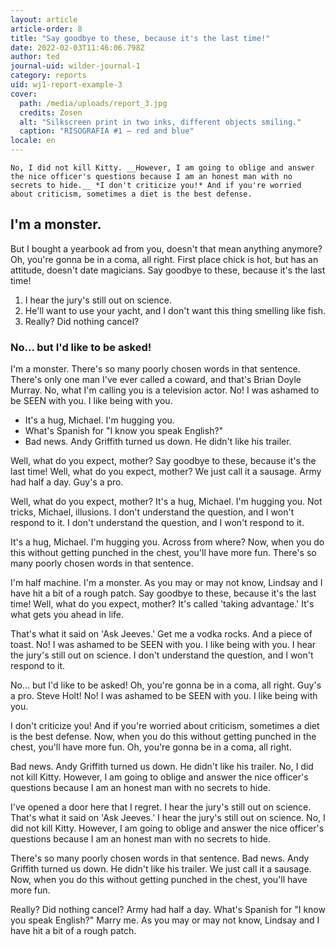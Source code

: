 ```yaml
---
layout: article
article-order: 8
title: "Say goodbye to these, because it's the last time!"
date: 2022-02-03T11:46:06.798Z
author: ted
journal-uid: wilder-journal-1
category: reports
uid: wj1-report-example-3
cover: 
  path: /media/uploads/report_3.jpg
  credits: Zosen
  alt: "Silkscreen print in two inks, different objects smiling."
  caption: "RISOGRAFIA #1 — red and blue"
locale: en
---
```


    No, I did not kill Kitty. __However, I am going to oblige and answer the nice officer's questions because I am an honest man with no secrets to hide.__ *I don't criticize you!* And if you're worried about criticism, sometimes a diet is the best defense.

## I'm a monster.

But I bought a yearbook ad from you, doesn't that mean anything anymore? Oh, you're gonna be in a coma, all right. First place chick is hot, but has an attitude, doesn't date magicians. Say goodbye to these, because it's the last time!

1. I hear the jury's still out on science.
2. He'll want to use your yacht, and I don't want this thing smelling like fish.
3. Really? Did nothing cancel?

### No… but I'd like to be asked!

I'm a monster. There's so many poorly chosen words in that sentence. There's only one man I've ever called a coward, and that's Brian Doyle Murray. No, what I'm calling you is a television actor. No! I was ashamed to be SEEN with you. I like being with you.

* It's a hug, Michael. I'm hugging you.
* What's Spanish for "I know you speak English?"
* Bad news. Andy Griffith turned us down. He didn't like his trailer.

Well, what do you expect, mother? Say goodbye to these, because it's the last time! Well, what do you expect, mother? We just call it a sausage. Army had half a day. Guy's a pro.

Well, what do you expect, mother? It's a hug, Michael. I'm hugging you. Not tricks, Michael, illusions. I don't understand the question, and I won't respond to it. I don't understand the question, and I won't respond to it.

It's a hug, Michael. I'm hugging you. Across from where? Now, when you do this without getting punched in the chest, you'll have more fun. There's so many poorly chosen words in that sentence.

I'm half machine. I'm a monster. As you may or may not know, Lindsay and I have hit a bit of a rough patch. Say goodbye to these, because it's the last time! Well, what do you expect, mother? It's called 'taking advantage.' It's what gets you ahead in life.

That's what it said on 'Ask Jeeves.' Get me a vodka rocks. And a piece of toast. No! I was ashamed to be SEEN with you. I like being with you. I hear the jury's still out on science. I don't understand the question, and I won't respond to it.

No… but I'd like to be asked! Oh, you're gonna be in a coma, all right. Guy's a pro. Steve Holt! No! I was ashamed to be SEEN with you. I like being with you.

I don't criticize you! And if you're worried about criticism, sometimes a diet is the best defense. Now, when you do this without getting punched in the chest, you'll have more fun. Oh, you're gonna be in a coma, all right.

Bad news. Andy Griffith turned us down. He didn't like his trailer. No, I did not kill Kitty. However, I am going to oblige and answer the nice officer's questions because I am an honest man with no secrets to hide.

I've opened a door here that I regret. I hear the jury's still out on science. That's what it said on 'Ask Jeeves.' I hear the jury's still out on science. No, I did not kill Kitty. However, I am going to oblige and answer the nice officer's questions because I am an honest man with no secrets to hide.

There's so many poorly chosen words in that sentence. Bad news. Andy Griffith turned us down. He didn't like his trailer. We just call it a sausage. Now, when you do this without getting punched in the chest, you'll have more fun.

Really? Did nothing cancel? Army had half a day. What's Spanish for "I know you speak English?" Marry me. As you may or may not know, Lindsay and I have hit a bit of a rough patch.

